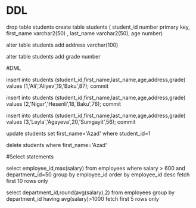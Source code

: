 # DDL

drop table students
create table students (
student_id number primary key,
first_name varchar2(50) ,
last_name varchar2(50),
age number)

alter table students
add  address varchar(100)

alter table students 
add  grade number


#DML

insert into students (student_id,first_name,last_name,age,address,grade) 
values (1,'Ali','Aliyev',19,'Baku',87); commit 

insert into students (student_id,first_name,last_name,age,address,grade) 
values (2,'Nigar','Hesenli',18,'Baku',76); commit 

insert into students (student_id,first_name,last_name,age,address,grade) 
values (3,'Leyla','Agayeva',20,'Sumgayit',56); commit 

update students 
set first_name='Azad'
where student_id=1


delete students 
where first_name='Azad'

#Select statements


select employee_id,max(salary)
from employees 
where salary > 600 and department_id=50
group by employee_id
order by employee_id desc
fetch first 10 rows only


select department_id,round(avg(salary),2)
from employees 
group by department_id
having avg(salary)>1000 
fetch first 5 rows only




